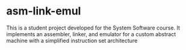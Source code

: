 # asm-link-emul
This is a student project developed for the System Software course. It implements an assembler, linker, and emulator for a custom abstract machine with a simplified instruction set architecture
